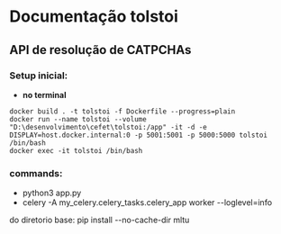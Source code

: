 # Documentação tolstoi
## API de resolução de CATPCHAs


### Setup inicial:

* **no terminal**
```shell
docker build . -t tolstoi -f Dockerfile --progress=plain
docker run --name tolstoi --volume "D:\desenvolvimento\cefet\tolstoi:/app" -it -d -e DISPLAY=host.docker.internal:0 -p 5001:5001 -p 5000:5000 tolstoi /bin/bash
docker exec -it tolstoi /bin/bash
```

### commands:
* python3 app.py
* celery -A my_celery.celery_tasks.celery_app worker --loglevel=info


do diretorio base:
pip install --no-cache-dir mltu